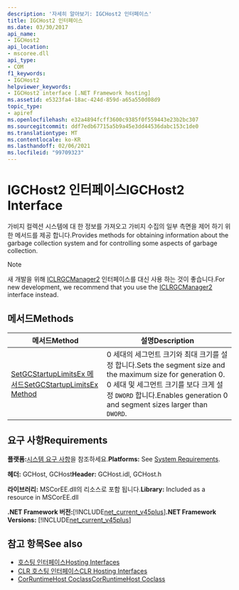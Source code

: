 ```yaml
---
description: '자세히 알아보기: IGCHost2 인터페이스'
title: IGCHost2 인터페이스
ms.date: 03/30/2017
api_name:
- IGCHost2
api_location:
- mscoree.dll
api_type:
- COM
f1_keywords:
- IGCHost2
helpviewer_keywords:
- IGCHost2 interface [.NET Framework hosting]
ms.assetid: e5323fa4-18ac-424d-859d-a65a550d08d9
topic_type:
- apiref
ms.openlocfilehash: e32a4894fcff3600c9385f0f559443e23b2bc307
ms.sourcegitcommit: ddf7edb67715a5b9a45e3dd44536dabc153c1de0
ms.translationtype: MT
ms.contentlocale: ko-KR
ms.lasthandoff: 02/06/2021
ms.locfileid: "99709323"
---
```

# <a name="igchost2-interface"></a><span data-ttu-id="f0853-103">IGCHost2 인터페이스</span><span class="sxs-lookup"><span data-stu-id="f0853-103">IGCHost2 Interface</span></span>

<span data-ttu-id="f0853-104">가비지 컬렉션 시스템에 대 한 정보를 가져오고 가비지 수집의 일부 측면을 제어 하기 위한 메서드를 제공 합니다.</span><span class="sxs-lookup"><span data-stu-id="f0853-104">Provides methods for obtaining information about the garbage collection system and for controlling some aspects of garbage collection.</span></span>  
  
> [!NOTE]
> <span data-ttu-id="f0853-105">새 개발을 위해 [ICLRGCManager2](iclrgcmanager2-interface.md) 인터페이스를 대신 사용 하는 것이 좋습니다.</span><span class="sxs-lookup"><span data-stu-id="f0853-105">For new development, we recommend that you use the [ICLRGCManager2](iclrgcmanager2-interface.md) interface instead.</span></span>  
  
## <a name="methods"></a><span data-ttu-id="f0853-106">메서드</span><span class="sxs-lookup"><span data-stu-id="f0853-106">Methods</span></span>  
  
|<span data-ttu-id="f0853-107">메서드</span><span class="sxs-lookup"><span data-stu-id="f0853-107">Method</span></span>|<span data-ttu-id="f0853-108">설명</span><span class="sxs-lookup"><span data-stu-id="f0853-108">Description</span></span>|  
|------------|-----------------|  
|[<span data-ttu-id="f0853-109">SetGCStartupLimitsEx 메서드</span><span class="sxs-lookup"><span data-stu-id="f0853-109">SetGCStartupLimitsEx Method</span></span>](igchost2-setgcstartuplimitsex-method.md)|<span data-ttu-id="f0853-110">0 세대의 세그먼트 크기와 최대 크기를 설정 합니다.</span><span class="sxs-lookup"><span data-stu-id="f0853-110">Sets the segment size and the maximum size for generation 0.</span></span> <span data-ttu-id="f0853-111">0 세대 및 세그먼트 크기를 보다 크게 설정 `DWORD` 합니다.</span><span class="sxs-lookup"><span data-stu-id="f0853-111">Enables generation 0 and segment sizes larger than `DWORD`.</span></span>|  
  
## <a name="requirements"></a><span data-ttu-id="f0853-112">요구 사항</span><span class="sxs-lookup"><span data-stu-id="f0853-112">Requirements</span></span>  

 <span data-ttu-id="f0853-113">**플랫폼:**[시스템 요구 사항](../../get-started/system-requirements.md)을 참조하세요.</span><span class="sxs-lookup"><span data-stu-id="f0853-113">**Platforms:** See [System Requirements](../../get-started/system-requirements.md).</span></span>  
  
 <span data-ttu-id="f0853-114">**헤더:** GCHost, GCHost</span><span class="sxs-lookup"><span data-stu-id="f0853-114">**Header:** GCHost.idl, GCHost.h</span></span>  
  
 <span data-ttu-id="f0853-115">**라이브러리:** MSCorEE.dll의 리소스로 포함 됩니다.</span><span class="sxs-lookup"><span data-stu-id="f0853-115">**Library:** Included as a resource in MSCorEE.dll</span></span>  
  
 <span data-ttu-id="f0853-116">**.NET Framework 버전:**[!INCLUDE[net_current_v45plus](../../../../includes/net-current-v45plus-md.md)]</span><span class="sxs-lookup"><span data-stu-id="f0853-116">**.NET Framework Versions:** [!INCLUDE[net_current_v45plus](../../../../includes/net-current-v45plus-md.md)]</span></span>  
  
## <a name="see-also"></a><span data-ttu-id="f0853-117">참고 항목</span><span class="sxs-lookup"><span data-stu-id="f0853-117">See also</span></span>

- [<span data-ttu-id="f0853-118">호스팅 인터페이스</span><span class="sxs-lookup"><span data-stu-id="f0853-118">Hosting Interfaces</span></span>](hosting-interfaces.md)
- [<span data-ttu-id="f0853-119">CLR 호스팅 인터페이스</span><span class="sxs-lookup"><span data-stu-id="f0853-119">CLR Hosting Interfaces</span></span>](clr-hosting-interfaces.md)
- [<span data-ttu-id="f0853-120">CorRuntimeHost Coclass</span><span class="sxs-lookup"><span data-stu-id="f0853-120">CorRuntimeHost Coclass</span></span>](corruntimehost-coclass.md)

